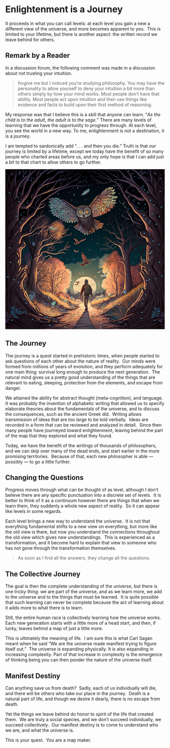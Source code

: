#  Enlightenment is a Journey

It proceeds in what you can call levels: at each level you gain a new a different view of the universe, and more becomes apparent to you.  This is limited to your lifetime, but there is another aspect: the written record we leave behind for others.

## Remark by a Reader

In a discussion forum, the following comment was made in a discussion about not trusting your intuition.

> forgive me but I noticed you’re studying philosophy. You may have the personality to allow yourself to deny your intuition a bit more than others simply by how your mind works. Most people don’t have that ability. Most people act upon intuition and then use things like evidence and facts to build upon their first method of reasoning.

My response was that I believe this is a skill that anyone can learn. “_As the child is to the adult, the adult is to the sage._” There are many levels of learning that we have the opportunity to progress through. At each level, you see the world in a new way. To me, enlightenment is not a destination, it is a journey.

I am tempted to sardonically add “. . . and then you die.” Truth is that our journey is limited by a lifetime, except we today have the benefit of so many people who charted areas before us, and my only hope is that I can add just a bit to that chart to allow others to go further.

![](enlightenment-is-a-journey-img1.jpg)

## The Journey

The journey is a quest started in prehistoric times, when people started to ask questions of each other about the nature of reality.  Our minds were formed from millions of years of evolution, and they perform adequately for one main thing: survival long enough to produce the next generation.  The natural mind gives us a pretty good understanding of the things that are relevant to eating, sleeping, protection from the elements, and escape from danger.

We attained the ability for abstract thought (meta-cognition), and language.  It was probably the invention of alphabetic writing that allowed us to specify elaborate theories about the fundamentals of the universe, and to discuss the consequences, such as the ancient Greek did.  Writing allows transmission of ideas that are too large to be told verbally.  Ideas are recorded in a form that can be reviewed and analyzed in detail.  Since then many people have journeyed toward enlightenment, leaving behind the part of the map that they explored and what they found.

Today, we have the benefit of the writings of thousands of philosophers, and we can skip over many of the dead ends, and start earlier in the more promising territories.  Because of that, each new philosopher is able — possibly — to go a little further.

## Changing the Questions

Progress moves through what can be thought of as level, although I don’t believe there are any specific punctuation into a discrete set of levels.  It is better to think of it as a continuum however there are things that when we learn them, they suddenly a whole new aspect of reality.  So it can appear like levels in some regards.

Each level brings a new way to understand the universe.  It is not that everything fundamental shifts to a new view on everything, but more like the old view is there, but now you understand the connections throughout the old view which gives new understandings.  This is experienced as a transformation, and it become hard to explain that view to someone who has not gone through the transformation themselves.

> As soon as I find all the answers, they change all the questions.

## The Collective Journey

The goal is then the complete understanding of the universe, but there is one tricky thing: we are part of the universe, and as we learn more, we add to the universe and to the things that must be learned.  It is quite possible that such learning can never be complete because the act of learning about it adds more to what there is to learn.

Still, the entire human race is collectively learning how the universe works.  Each new generation starts with a little more of a head start, and then, if lucky, leaves behind a map of just a little more.

This is ultimately the meaning of life.  I am sure this is what Carl Sagan meant when he said “We are the universe made manifest trying to figure itself out.”  The universe is expanding physically. It is also expanding in increasing complexity. Part of that increase in complexity is the emergence of thinking being you can then ponder the nature of the universe itself.

## Manifest Destiny

Can anything save us from death?  Sadly, each of us individually will die, and there will be others who take our place in the journey.  Death is a natural part of life, and though we desire it dearly, there is no escape from death.

Yet the things we leave behind do honor to spirit of the life that created them.  We are truly a social species, and we don’t succeed individually, we succeed collectively.  Our manifest destiny is to come to understand who we are, and what the universe is.

This is your quest.  You are a map maker.